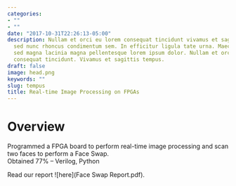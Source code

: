 ```yaml
---
categories:
- ""
- ""
date: "2017-10-31T22:26:13-05:00"
description: Nullam et orci eu lorem consequat tincidunt vivamus et sagittis magna
  sed nunc rhoncus condimentum sem. In efficitur ligula tate urna. Maecenas massa
  sed magna lacinia magna pellentesque lorem ipsum dolor. Nullam et orci eu lorem
  consequat tincidunt. Vivamus et sagittis tempus.
draft: false
image: head.png
keywords: ""
slug: tempus
title: Real-time Image Processing on FPGAs
---
```


# Overview
Programmed a FPGA board to perform real-time image processing and scan two faces to perform a Face Swap.        
Obtained 77% – Verilog, Python

Read our report ![here](Face Swap Report.pdf).
